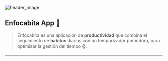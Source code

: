 ![header_image]()

## Enfocabita App :iphone:

>Enfocabita es una aplicación de **productividad** que combina el seguimiento de **habitos** diarios con un temporizador pomodoro, para optimizar la gestión del tiempo :watch:.
***

